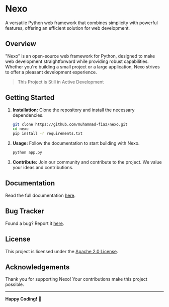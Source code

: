 # Nexo

A versatile Python web framework that combines simplicity with powerful features, offering an efficient solution for web development.

## Overview

"Nexo" is an open-source web framework for Python, designed to make web development straightforward while providing robust capabilities. Whether you're building a small project or a large application, Nexo strives to offer a pleasant development experience.

> This Project is Still in Active Development

## Getting Started

1. **Installation:** Clone the repository and install the necessary dependencies.

    ```bash
    git clone https://github.com/muhammad-fiaz/nexo.git
    cd nexo
    pip install -r requirements.txt
    ```

2. **Usage:** Follow the documentation to start building with Nexo.

    ```bash
    python app.py
    ```

3. **Contribute:** Join our community and contribute to the project. We value your ideas and contributions.

## Documentation

Read the full documentation [here](https://github.com/muhammad-fiaz/nexo#readme).

## Bug Tracker

Found a bug? Report it [here](https://github.com/muhammad-fiaz/nexo/issues).

## License

This project is licensed under the [Apache 2.0 License](LICENSE).

## Acknowledgements

Thank you for supporting Nexo! Your contributions make this project possible.

---

**Happy Coding!** 🚀
